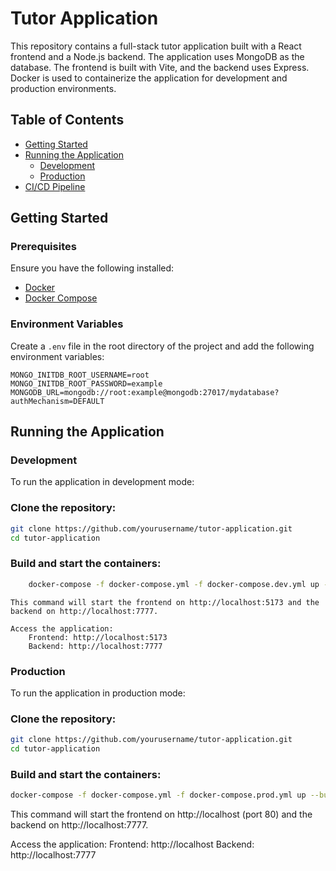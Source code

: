 # Tutor Application

This repository contains a full-stack tutor application built with a React frontend and a Node.js backend. The application uses MongoDB as the database. The frontend is built with Vite, and the backend uses Express. Docker is used to containerize the application for development and production environments.

## Table of Contents

- [Getting Started](#getting-started)
- [Running the Application](#running-the-application)
  - [Development](#development)
  - [Production](#production)
- [CI/CD Pipeline](#cicd-pipeline)

## Getting Started

### Prerequisites

Ensure you have the following installed:

- [Docker](https://www.docker.com/get-started)
- [Docker Compose](https://docs.docker.com/compose/install/)

### Environment Variables

Create a `.env` file in the root directory of the project and add the following environment variables:

```env
MONGO_INITDB_ROOT_USERNAME=root
MONGO_INITDB_ROOT_PASSWORD=example
MONGODB_URL=mongodb://root:example@mongodb:27017/mydatabase?authMechanism=DEFAULT
```

## Running the Application

### Development

To run the application in development mode:

### Clone the repository:
```sh 
git clone https://github.com/yourusername/tutor-application.git
cd tutor-application
```
### Build and start the containers:

```sh
    docker-compose -f docker-compose.yml -f docker-compose.dev.yml up --build
```
    This command will start the frontend on http://localhost:5173 and the backend on http://localhost:7777.

    Access the application:
        Frontend: http://localhost:5173
        Backend: http://localhost:7777

### Production

To run the application in production mode:

### Clone the repository:
```sh
git clone https://github.com/yourusername/tutor-application.git
cd tutor-application
```
### Build and start the containers:
```sh
docker-compose -f docker-compose.yml -f docker-compose.prod.yml up --build
```
This command will start the frontend on http://localhost (port 80) and the backend on http://localhost:7777.

Access the application:
    Frontend: http://localhost
    Backend: http://localhost:7777